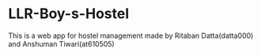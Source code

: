 # LLR-Boy-s-Hostel
This is a web app for hostel management made by Ritaban Datta(datta000) and Anshuman Tiwari(at610505)
